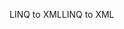 <span data-ttu-id="52a07-101">LINQ to XML</span><span class="sxs-lookup"><span data-stu-id="52a07-101">LINQ to XML</span></span>